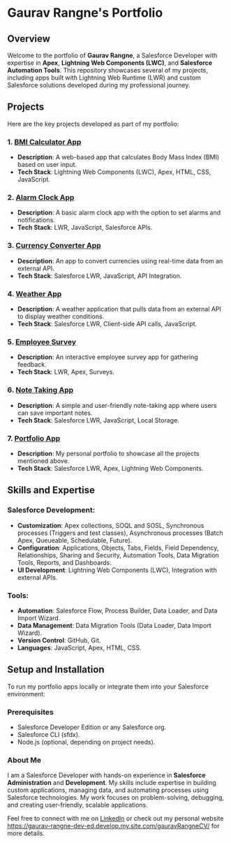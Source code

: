 # Gaurav Rangne's Portfolio

## Overview

Welcome to the portfolio of **Gaurav Rangne**, a Salesforce Developer with expertise in **Apex**, **Lightning Web Components (LWC)**, and **Salesforce Automation Tools**. This repository showcases several of my projects, including apps built with Lightning Web Runtime (LWR) and custom Salesforce solutions developed during my professional journey.

## Projects

Here are the key projects developed as part of my portfolio:

### 1. **[BMI Calculator App](https://gaurav-rangne-dev-ed.develop.my.site.com/bmi-calculator)**
   - **Description**: A web-based app that calculates Body Mass Index (BMI) based on user input.
   - **Tech Stack**: Lightning Web Components (LWC), Apex, HTML, CSS, JavaScript.

### 2. **[Alarm Clock App](https://gaurav-rangne-dev-ed.develop.my.site.com/alarm-clock)**
   - **Description**: A basic alarm clock app with the option to set alarms and notifications.
   - **Tech Stack**: LWR, JavaScript, Salesforce APIs.

### 3. **[Currency Converter App](https://gaurav-rangne-dev-ed.develop.my.site.com/currency-converter)**
   - **Description**: An app to convert currencies using real-time data from an external API.
   - **Tech Stack**: Salesforce LWR, JavaScript, API Integration.

### 4. **[Weather App](https://gaurav-rangne-dev-ed.develop.my.site.com/weather-app)**
   - **Description**: A weather application that pulls data from an external API to display weather conditions.
   - **Tech Stack**: Salesforce LWR, Client-side API calls, JavaScript.

### 5. **[Employee Survey](https://gaurav-rangne-dev-ed.develop.my.site.com/survey/survey/runtimeApp.app?invitationId=0KiJ1000000sY9F&surveyName=employee_survey&UUID=7e704b7c-246b-45ce-b7ab-06c4e36ad5eb)**
   - **Description**: An interactive employee survey app for gathering feedback.
   - **Tech Stack**: LWR, Apex, Surveys.

### 6. **[Note Taking App](https://gaurav-rangne-dev-ed.develop.my.site.com/note-taking-app)**
   - **Description**: A simple and user-friendly note-taking app where users can save important notes.
   - **Tech Stack**: Salesforce LWR, JavaScript, Local Storage.

### 7. **[Portfolio App](https://gaurav-rangne-dev-ed.develop.my.site.com/portfolio-app)**
   - **Description**: My personal portfolio to showcase all the projects mentioned above.
   - **Tech Stack**: Salesforce LWR, Apex, Lightning Web Components.

## Skills and Expertise

### Salesforce Development:
- **Customization**: Apex collections, SOQL and SOSL, Synchronous processes (Triggers and test classes), Asynchronous processes (Batch Apex, Queueable, Schedulable, Future).
- **Configuration**: Applications, Objects, Tabs, Fields, Field Dependency, Relationships, Sharing and Security, Automation Tools, Data Migration Tools, Reports, and Dashboards.
- **UI Development**: Lightning Web Components (LWC), Integration with external APIs.
  
### Tools:
- **Automation**: Salesforce Flow, Process Builder, Data Loader, and Data Import Wizard.
- **Data Management**: Data Migration Tools (Data Loader, Data Import Wizard).
- **Version Control**: GitHub, Git.
- **Languages**: JavaScript, Apex, HTML, CSS.

## Setup and Installation

To run my portfolio apps locally or integrate them into your Salesforce environment:

### Prerequisites

- Salesforce Developer Edition or any Salesforce org.
- Salesforce CLI (sfdx).
- Node.js (optional, depending on project needs).

### About Me

I am a Salesforce Developer with hands-on experience in **Salesforce Administration** and **Development**. My skills include expertise in building custom applications, managing data, and automating processes using Salesforce technologies. My work focuses on problem-solving, debugging, and creating user-friendly, scalable applications.

Feel free to connect with me on [LinkedIn](https://www.linkedin.com/in/gaurav-rangne/) or check out my personal website https://gaurav-rangne-dev-ed.develop.my.site.com/gauravRangneCV/ for more details.


